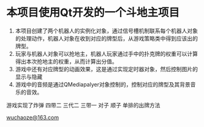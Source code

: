 
#   本项目使用Qt开发的一个斗地主项目
1. 本项目创建了两个机器人的实例化对象，通过信号槽机制联系每个机器人对象的处理动作，机器人对象在收到对应的牌型后，从游戏策略类中得到应该出的牌型。
2. 玩家与机器人对象可以抢地主，机器人玩家通过手中的扑克牌的权重可以计算得出本次抢地主的权重，从而计算出分值。
3. 游戏中还有对应牌型的动画效果，这是通过实现定时器对象，然后控制图片的显示与隐藏
4. 游戏中的音频是通过QMediapalyer对象控制的，控制对应的牌型及其背景音乐的音效。


游戏实现了炸弹 四带二 三代二 三带一 对子 顺子 单排的出牌方法






wuchaoze@163.com
